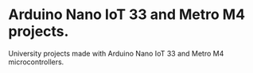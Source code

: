 # Arduino Nano IoT 33 and Metro M4 projects.
University projects made with Arduino Nano IoT 33 and Metro M4 microcontrollers.
